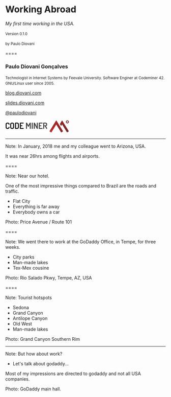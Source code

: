 # Working Abroad

_My first time working in the USA._

<small>Version 0.1.0</small>

<small>by Paulo Diovani</small>

====
<!-- .slide: class="half-slide" data-background="url(img/paulodiovani.jpg)" data-background-size="contain" data-background-repeat="no-repeat" data-background-position="right" -->

### <i class="fa fa-user"></i> Paulo Diovani Gonçalves

<small>Technologist in Internet Systems by Feevale University.
Software Enginer at Codeminer 42.
GNU/Linux user since 2005.</small>

[blog.diovani.com][blog]

[slides.diovani.com][slides]

[@paulodiovani][twitter]

[![codeminer42][code-logo]][code-site] <!-- .element: class="no-border no-background" -->

[blog]: http://blog.diovani.com
[slides]: http://slides.diovani.com
[twitter]: http://twitter.com/paulodiovani
[code-logo]: img/codeminer42.png
[code-site]: http://codeminer42.com/

----

<!-- .slide: data-background="url(img/flight.jpg)" data-background-size="cover" data-background-repeat="no-repeat" data-background-position="center" -->

Note:
In January, 2018 me and my colleague went to Arizona, USA.

It was near 26hrs among flights and airports.

====

<!-- .slide: data-background="url(img/priceav.jpg)" data-background-size="cover" data-background-repeat="no-repeat" data-background-position="center" -->

Note:
Near our hotel.

One of the most impressive things compared to Brazil
are the roads and traffic.

- Flat City
- Everything is far away
- Everybody owns a car

Photo: Price Avenue / Route 101

====

<!-- .slide: data-background="url(img/riosalado.jpg)" data-background-size="cover" data-background-repeat="no-repeat" data-background-position="center" -->

Note:
We went there to work at the GoDaddy Office, in Tempe, for three weeks.

- City parks
- Man-made lakes
- Tex-Mex cousine

Photo: Rio Salado Pkwy, Tempe, AZ, USA

====

<!-- .slide: data-background="url(img/grand.jpg)" data-background-size="cover" data-background-repeat="no-repeat" data-background-position="center" -->

Note:
Tourist hotspots

- Sedona
- Grand Canyon
- Antilope Canyon
- Old West
- Man-made lakes

Photo: Grand Canyon Southern Rim

----

<!-- .slide: data-background="url(img/godaddy.png)" data-background-size="cover" data-background-repeat="no-repeat" data-background-position="center" -->

Note:
But how about work?

- Let's talk about godaddy...

Most of my impressions are directed to godaddy and not all USA companies.

Photo: GoDaddy main hall.
